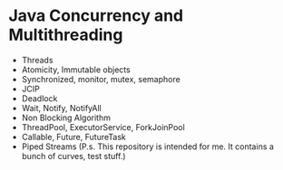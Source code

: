 # Java Concurrency and Multithreading

- Threads
- Atomicity, Immutable objects
- Synchronized, monitor, mutex, semaphore
- JCIP
- Deadlock
- Wait, Notify, NotifyAll
- Non Blocking Algorithm
- ThreadPool, ExecutorService, ForkJoinPool
- Callable, Future, FutureTask
- Piped Streams
  (P.s. This repository is intended for me. It contains a bunch of curves, test stuff.)